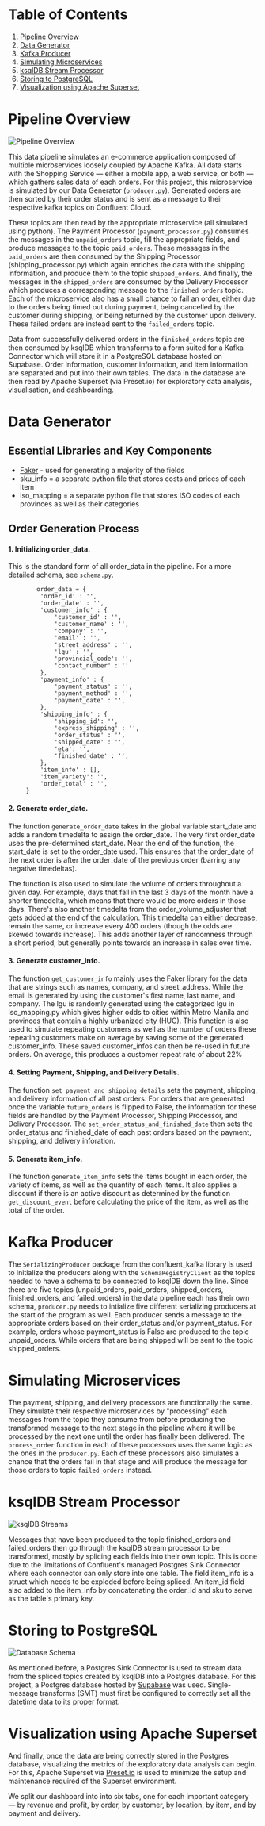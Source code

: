 # Table of Contents
1. [Pipeline Overview](#pipeline-overview)
2. [Data Generator](#data-generator)
3. [Kafka Producer](#kafka-producer)
4. [Simulating Microservices](#simulating-microservices)
5. [ksqlDB Stream Processor](#ksqldb-stream-processor)
6. [Storing to PostgreSQL](#storing-to-postgresql)
7. [Visualization using Apache Superset](#visualization-using-apache-superset)

# Pipeline Overview

![Pipeline Overview](/images/data_pipeline.png)

This data pipeline simulates an e-commerce application composed of multiple microservices loosely coupled by Apache Kafka. All data starts with the Shopping Service — either a mobile app, a web service, or both — which gathers sales data of each orders. For this project, this microservice is simulated by our Data Generator (`producer.py`). Generated orders are then sorted by their order status and is sent as a message to their respective kafka topics on Confluent Cloud. 

These topics are then read by the appropriate microservice (all simulated using python). The Payment Processor (`payment_processor.py`) consumes the messages in the `unpaid_orders` topic, fill the appropriate fields, and produce messages to the topic `paid_orders`. These messages in the `paid_orders` are then consumed by the Shipping Processor (shipping_processor.py) which again enriches the data with the shipping information, and produce them to the topic `shipped_orders`. And finally, the messages in the `shipped_orders` are consumed by the Delivery Processor which produces a corresponding message to the `finished_orders` topic. Each of the microservice also has a small chance to fail an order, either due to the orders being timed out during payment, being cancelled by the customer during shipping, or being returned by the customer upon delivery. These failed orders are instead sent to the `failed_orders` topic. 

Data from successfully delivered orders in the `finished_orders` topic are then consumed by ksqlDB which transforms to a form suited for a Kafka Connector which will store it in a PostgreSQL database hosted on Supabase. Order information, customer information, and item information are separated and put into their own tables. The data in the database are then read by Apache Superset (via Preset.io) for exploratory data analysis, visualisation, and dashboarding. 

# Data Generator

## Essential Libraries and Key Components
- [Faker](https://faker.readthedocs.io/) - used for generating a majority of the fields
- sku_info = a separate python file that stores costs and prices of each item
- iso_mapping = a separate python file that stores ISO codes of each provinces as well as their categories

## Order Generation Process
#### 1. Initializing order_data.
   
This is the standard form of all order_data in the pipeline. For a more detailed schema, see `schema.py`.
   ```
           order_data = {
            'order_id' : '',
            'order_date' : '',
            'customer_info' : {
                'customer_id' : '',
                'customer_name' : '',
                'company' : '',
                'email' : '',
                'street_address' : '',
                'lgu' : '',
                'provincial_code': '',
                'contact_number' : ''
            },
            'payment_info' : {
                'payment_status' : '',
                'payment_method' : '',
                'payment_date' : '',
            },
            'shipping_info' : {
                'shipping_id': '',
                'express_shipping' : '',
                'order_status' : '',
                'shipped_date' : '',
                'eta': '',
                'finished_date' : '',
            },
            'item_info' : [],
            'item_variety': '',
            'order_total' : '',
        }
   ```
#### 2. Generate order_date.
   
   The function `generate_order_date` takes in the global variable start_date and adds a random timedelta to assign the order_date. The very first order_date uses the pre-determined start_date. Near the end of the function, the start_date is set to the order_date used. This ensures that the order_date of the next order is after the order_date of the previous order (barring any negative timedeltas).
   
   The function is also used to simulate the volume of orders throughout a given day. For example, days that fall in the last 3 days of the month have a shorter timedelta, which means that there would be more orders in those days. There's also another timedelta from the order_volume_adjuster that gets added at the end of the calculation. This timedelta can either decrease, remain the same, or increase every 400 orders (though the odds are skewed towards increase). This adds another layer of randomness through a short period, but generally points towards an increase in sales over time.  

#### 3. Generate customer_info.
   
   The function `get_customer_info` mainly uses the Faker library for the data that are strings such as names, company, and street_address. While the email is generated by using the customer's first name, last name, and company. The lgu is randomly generated using the categorized lgu in iso_mapping.py which gives higher odds to cities within Metro Manila and provinces that contain a highly urbanized city (HUC). This function is also used to simulate repeating customers as well as the number of orders these repeating customers make on average by saving some of the generated customer_info. These saved customer_infos can then be re-used in future orders. On average, this produces a customer repeat rate of about 22%

#### 4. Setting Payment, Shipping, and Delivery Details.
   
   The function `set_payment_and_shipping_details`  sets the payment, shipping, and delivery information of all past orders. For orders that are generated once the variable `future_orders` is flipped to False, the information for these fields are handled by the Payment Processor, Shipping Processor, and Delivery Processor. The `set_order_status_and_finished_date` then sets the order_status and finished_date of each past orders based on the payment, shipping, and delivery inforation.

#### 5. Generate item_info.
    
   The function `generate_item_info` sets the items bought in each order, the variety of items, as well as the quantity of each items. It also applies a discount if there is an active discount as determined by the function `get_discount_event` before calculating the price of the item, as well as the total of the order.

# Kafka Producer

The `SerializingProducer` package from the confluent_kafka library is used to initialize the producers along with the `SchemaRegistryClient` as the topics needed to have a schema to be connected to ksqlDB down the line. Since there are five topics (unpaid_orders, paid_orders, shipped_orders, finished_orders, and failed_orders) in the data pipeline each has their own schema, `producer.py` needs to intialize five different serializing producers at the start of the program as well. Each producer sends a message to the appropriate orders based on their order_status and/or payment_status. For example, orders whose payment_status is False are produced to the topic unpaid_orders. While orders that are being shipped will be sent to the topic shipped_orders.

# Simulating Microservices

The payment, shipping, and delivery processors are functionally the same. They simulate their respective microservices by "processing" each messages from the topic they consume from before producing the transformed message to the next stage in the pipeline where it will be processed by the next one until the order has finally been delivered. The `process_order` function in each of these processors uses the same logic as the ones in the `producer.py`. Each of these processors also simulates a chance that the orders fail in that stage and will produce the message for those orders to topic `failed_orders` instead.

# ksqlDB Stream Processor

![ksqlDB Streams](/images/ksqldb.jpg)

Messages that have been produced to the topic finished_orders and failed_orders then go through the ksqlDB stream processor to be transformed, mostly by splicing each fields into their own topic. This is done due to the limitations of Confluent's managed Postgres Sink Connector where each connector can only store into one table. The field item_info is a struct which needs to be exploded before being spliced. An item_id field also added to the item_info by concatenating the order_id and sku to serve as the table's primary key.

# Storing to PostgreSQL

![Database Schema](/images/db_schema.png)

As mentioned before, a Postgres Sink Connector is used to stream data from the spliced topics created by ksqlDB into a Postgres database. For this project, a Postgres database hosted by [Supabase](https://supabase.com) was used. Single-message transforms (SMT) must first be configured to correctly set all the datetime data to its proper format.

# Visualization using Apache Superset

And finally, once the data are being correctly stored in the Postgres database, visualizing the metrics of the exploratory data analysis can begin. For this, Apache Superset via [Preset.io](https://preset.io) is used to minimize the setup and maintenance required of the Superset environment.

We split our dashboard into into six tabs, one for each important category — by revenue and profit, by order, by customer, by location, by item, and by payment and delivery.
